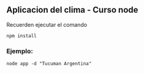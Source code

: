 ## Aplicacion del clima - Curso node

Recuerden ejecutar el comando 

```
npm install

```

### Ejemplo: 

```
node app -d "Tucuman Argentina"
```